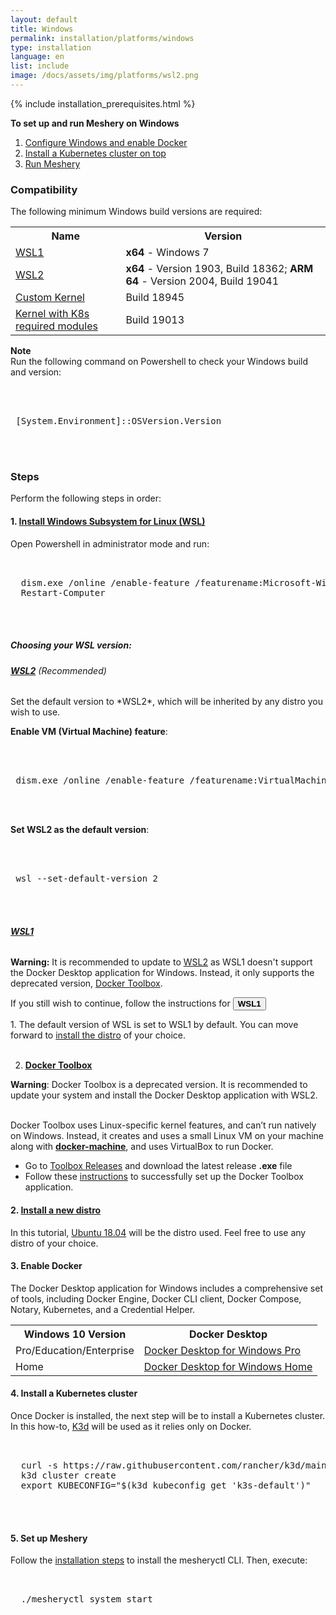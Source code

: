 ```yaml
---
layout: default
title: Windows
permalink: installation/platforms/windows
type: installation
language: en
list: include
image: /docs/assets/img/platforms/wsl2.png
---
```


{% include installation_prerequisites.html %}

**To set up and run Meshery on Windows** 

1. <a href="#step1">Configure Windows and enable Docker </a>
2. <a href="#step4">Install a Kubernetes cluster on top </a>
3. <a href="#step5">Run Meshery</a>

### **Compatibility**

The following minimum Windows build versions are required:
<table id="compatibility-table">
  <tr>
    <th id="model">Name</th>
    <th id="model">Version</th> 
  </tr>
  <tr>
    <td><a href="#wsl1">WSL1</a></td>
    <td><b>x64</b> - Windows 7 </td>
  </tr>
  <tr>
    <td><a href="#wsl2">WSL2</a></td>
    <td><b>x64</b> - Version 1903, Build 18362; <b>ARM 64</b> - Version 2004, Build 19041</td>
  </tr>
  <tr>
    <td><a href="https://docs.microsoft.com/en-us/windows/wsl/release-notes#build-18945">Custom Kernel</a></td>
    <td>Build 18945</td>
  </tr>
  <tr>
    <td><a href="https://docs.microsoft.com/en-us/windows/wsl/release-notes#build-19013">Kernel with K8s required modules</a></td>
    <td>Build 19013</td>
  </tr>
</table>

**Note**
<br />Run the following command on Powershell to check your Windows build and version:

 <pre class="codeblock-pre"><div class="codeblock">
 <div class="clipboardjs">
 [System.Environment]::OSVersion.Version
 </div></div>
 </pre>

### **Steps**
Perform the following steps in order:

#### 1. <a name="step1" href="https://docs.microsoft.com/en-us/windows/wsl/install-win10"><b>Install Windows Subsystem for Linux (WSL)</b></a> 

Open Powershell in administrator mode and run:

  <pre class="codeblock-pre">
  <div class="codeblock"><div class="clipboardjs">
  dism.exe /online /enable-feature /featurename:Microsoft-Windows-Subsystem-Linux /all /norestart
  Restart-Computer
  </div></div>
  </pre>

##### **Choosing your WSL version:**

<h6><b><a href="https://docs.microsoft.com/en-us/windows/wsl/release-notes#build-18917" name="wsl2">WSL2</a></b> (Recommended)</h6>
Set the default version to *WSL2*, which will be inherited by any distro you wish to use.

**Enable VM (Virtual Machine) feature**:

 <pre class="codeblock-pre"><div class="codeblock">
 <div class="clipboardjs">
 dism.exe /online /enable-feature /featurename:VirtualMachinePlatform /all /norestart
 </div></div>
 </pre>

**Set WSL2 as the default version**:

 <pre class="codeblock-pre"><div class="codeblock">
 <div class="clipboardjs">
 wsl --set-default-version 2
 </div></div>
 </pre>

<h6><b><a href="https://docs.microsoft.com/en-us/windows/wsl/install-win10" name="wsl1"> WSL1 </a></b></h6>

<b>Warning:</b>
It is recommended to update to <a href="#wsl2">WSL2</a> as WSL1 doesn't support the Docker Desktop application for Windows. Instead, it only supports the deprecated version, [Docker Toolbox](https://docs.docker.com/toolbox/toolbox_install_windows/). 

If you still wish to continue, follow the instructions for <button onclick="HideToggleFunction()"><b>WSL1</b></button>

<div id="hiddendiv">
<p>
1. The default version of WSL is set to WSL1 by default. You can move forward to <a href="https://docs.microsoft.com/en-us/windows/wsl/install-win10#install-your-linux-distribution-of-choice">install the distro</a> of your choice. <br /><br />

2. <b><a href="https://docs.docker.com/toolbox/toolbox_install_windows/">Docker Toolbox</a></b> <br />

<b>Warning</b>: Docker Toolbox is a deprecated version. It is recommended to update your system and install the Docker Desktop application with WSL2. <br/><br />

Docker Toolbox uses Linux-specific kernel features, and can’t run natively on Windows. Instead, it creates and uses a small Linux VM on your machine along with <a href="https://docs.docker.com/machine/overview/"><b>docker-machine</b></a>, and uses VirtualBox to run Docker. <br />
    <ul>
       <li>  Go to <a href="https://github.com/docker/toolbox/releases">Toolbox Releases</a> and download the latest release <b>.exe</b> file </li>
       <li> Follow these <a href="https://docs.docker.com/toolbox/toolbox_install_windows/#step-2-install-docker-toolbox">instructions</a> to successfully set up the Docker Toolbox application. </li>
    </ul>

</p>
</div>


#### 2. <b>[Install a new distro](https://docs.microsoft.com/en-us/windows/wsl/install-win10#install-your-linux-distribution-of-choice)</b>
In this tutorial, [Ubuntu 18.04](https://www.microsoft.com/en-us/p/ubuntu-1804-lts/9n9tngvndl3q?activetab=pivot:overviewtab) will be the distro used. Feel free to use any distro of your choice.


#### 3. <b>Enable Docker</b>

The Docker Desktop application for Windows includes a comprehensive set of tools, including Docker Engine, Docker CLI client, Docker Compose, Notary, Kubernetes, and a Credential Helper.

<table id="compatibility-table">
  <tr>
    <th id="model">Windows 10 Version</th>
    <th id="model">Docker Desktop</th> 
  </tr>
  <tr>
    <td>Pro/Education/Enterprise</td>
    <td><a href="https://docs.docker.com/docker-for-windows/install/">Docker Desktop for Windows Pro</a></td>
  </tr>
  <tr>
    <td>Home</td>
    <td><a href="https://docs.docker.com/docker-for-windows/install-windows-home/">Docker Desktop for Windows Home</a></td>
  </tr>
</table>

#### 4. <a name="step4"> <b>Install a Kubernetes cluster</b></a>

Once Docker is installed, the next step will be to install a Kubernetes cluster.
In this how-to, [K3d](https://github.com/rancher/k3d) will be used as it relies only on Docker.

  <pre class="codeblock-pre">
  <div class="codeblock"><div class="clipboardjs">
  curl -s https://raw.githubusercontent.com/rancher/k3d/main/install.sh | bash
  k3d cluster create
  export KUBECONFIG="$(k3d kubeconfig get 'k3s-default')"
  </div></div>
  </pre>


#### 5. <a name="step5"><b>Set up Meshery</b></a>

Follow the [installation steps](/docs/installation#windows) to install the mesheryctl CLI. Then, execute:
  <pre class="codeblock-pre">
  <div class="codeblock"><div class="clipboardjs">
  ./mesheryctl system start
  </div></div>
  </pre>

